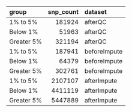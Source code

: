 | group      |   snp_count | dataset      |
|:-----------|------------:|:-------------|
| 1% to 5%   |      181924 | afterQC      |
| Below 1%   |       51963 | afterQC      |
| Greater 5% |      321194 | afterQC      |
| 1% to 5%   |      187941 | beforeImpute |
| Below 1%   |       64379 | beforeImpute |
| Greater 5% |      302761 | beforeImpute |
| 1% to 5%   |     2107107 | afterImpute  |
| Below 1%   |     4411119 | afterImpute  |
| Greater 5% |     5447889 | afterImpute  |
